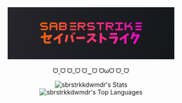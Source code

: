 <!-- [![website](pfp.png)](https://sbrstrkkdwmdr.github.io/sbr-web/) -->
<div align="center">
  
<a href="https://sbrstrkkdwmdr.github.io/" alt="website">
<img src="bgbg.png" width="75%" height="75%">
</a>

ᗜ˰ᗜ ᗜ_ᗜ ᗜ‿ᗜ ᗜωᗜ ᗜˬᗜ

![sbrstrkkdwmdr's Stats](https://github-readme-stats.vercel.app/api?username=sbrstrkkdwmdr&theme=radical&show_icons=true&hide_border=true&count_private=true&hide_rank=true&include_all_commits=true&title_color=c3e88d&text_color=B2CCD6&bg_color=45,26262C,15181B) <br>
![sbrstrkkdwmdr's Top Languages](https://github-readme-stats.vercel.app/api/top-langs/?username=sbrstrkkdwmdr&theme=radical&show_icons=true&hide_border=true&layout=compact&exclude_repo=cos20007&title_color=c3e88d&text_color=B2CCD6&bg_color=45,26262C,15181B)

</div>
